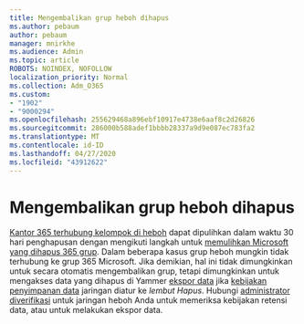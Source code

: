 ```yaml
---
title: Mengembalikan grup heboh dihapus
ms.author: pebaum
author: pebaum
manager: mnirkhe
ms.audience: Admin
ms.topic: article
ROBOTS: NOINDEX, NOFOLLOW
localization_priority: Normal
ms.collection: Adm_O365
ms.custom:
- "1902"
- "9000294"
ms.openlocfilehash: 255629468a896ebf10917e4738e6aaf8c2d26826
ms.sourcegitcommit: 286000b588adef1bbbb28337a9d9e087ec783fa2
ms.translationtype: MT
ms.contentlocale: id-ID
ms.lasthandoff: 04/27/2020
ms.locfileid: "43912622"
---
```

# <a name="restore-a-deleted-yammer-group"></a>Mengembalikan grup heboh dihapus

[Kantor 365 terhubung kelompok di heboh](https://docs.microsoft.com/yammer/manage-yammer-groups/yammer-and-office-365-groups) dapat dipulihkan dalam waktu 30 hari penghapusan dengan mengikuti langkah untuk [memulihkan Microsoft yang dihapus 365 grup](https://docs.microsoft.com/office365/admin/create-groups/restore-deleted-group).
Dalam beberapa kasus grup heboh mungkin tidak terhubung ke grup 365 Microsoft. Jika demikian, hal ini tidak dimungkinkan untuk secara otomatis mengembalikan grup, tetapi dimungkinkan untuk mengakses data yang dihapus di Yammer [ekspor data](https://docs.microsoft.com/yammer/manage-security-and-compliance/export-yammer-enterprise-data) jika [kebijakan penyimpanan data](https://docs.microsoft.com/yammer/manage-security-and-compliance/manage-data-compliance) jaringan diatur ke *lembut Hapus*. Hubungi [administrator diverifikasi](https://docs.microsoft.com/yammer/manage-yammer-users/manage-yammer-admins) untuk jaringan heboh Anda untuk memeriksa kebijakan retensi data, atau untuk melakukan ekspor data.
